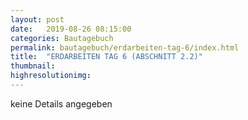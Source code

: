 ```yaml
---
layout: post
date:   2019-08-26 08:15:00
categories: Bautagebuch
permalink: bautagebuch/erdarbeiten-tag-6/index.html
title:  "ERDARBEITEN TAG 6 (ABSCHNITT 2.2)"
thumbnail: 
highresolutionimg: 
---
```

keine Details angegeben